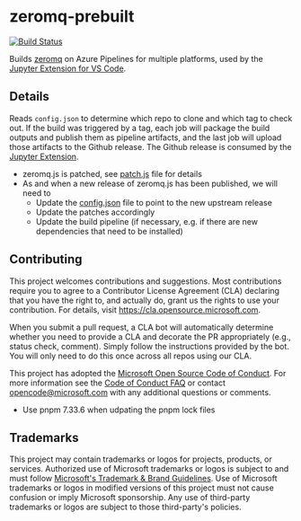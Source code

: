 # zeromq-prebuilt

[![Build Status](https://dev.azure.com/monacotools/Monaco/_apis/build/status/Extensions/ms-toolsai/zeromq-prebuilt?branchName=main)](https://dev.azure.com/monacotools/Monaco/_build/latest?definitionId=466&branchName=main)

Builds [zeromq](https://github.com/zeromq/zeromq.js) on Azure Pipelines for multiple platforms, used by the [Jupyter Extension for VS Code](https://github.com/microsoft/vscode-jupyter).

## Details

Reads `config.json` to determine which repo to clone and which tag to check out. If the build was triggered by a tag, each job will package the build outputs and publish them as pipeline artifacts, and the last job will upload those artifacts to the Github release. The Github release is consumed by the [Jupyter Extension](https://github.com/microsoft/vscode-jupyter).

* zeromq.js is patched, see [patch.js](https://github.com/microsoft/zeromq-prebuilt/blob/main/patch.js) file for details
* As and when a new release of zeromq.js has been published, we will need to
	* Update the [config.json](https://github.com/microsoft/zeromq-prebuilt/blob/main/config.json) file to point to the new upstream release
    * Update the patches accordingly
    * Update the build pipeline (if necessary, e.g. if there are new dependencies that need to be installed)

## Contributing

This project welcomes contributions and suggestions.  Most contributions require you to agree to a
Contributor License Agreement (CLA) declaring that you have the right to, and actually do, grant us
the rights to use your contribution. For details, visit https://cla.opensource.microsoft.com.

When you submit a pull request, a CLA bot will automatically determine whether you need to provide
a CLA and decorate the PR appropriately (e.g., status check, comment). Simply follow the instructions
provided by the bot. You will only need to do this once across all repos using our CLA.

This project has adopted the [Microsoft Open Source Code of Conduct](https://opensource.microsoft.com/codeofconduct/).
For more information see the [Code of Conduct FAQ](https://opensource.microsoft.com/codeofconduct/faq/) or
contact [opencode@microsoft.com](mailto:opencode@microsoft.com) with any additional questions or comments.

* Use pnpm 7.33.6 when udpating the pnpm lock files

## Trademarks

This project may contain trademarks or logos for projects, products, or services. Authorized use of Microsoft
trademarks or logos is subject to and must follow
[Microsoft's Trademark & Brand Guidelines](https://www.microsoft.com/en-us/legal/intellectualproperty/trademarks/usage/general).
Use of Microsoft trademarks or logos in modified versions of this project must not cause confusion or imply Microsoft sponsorship.
Any use of third-party trademarks or logos are subject to those third-party's policies.
